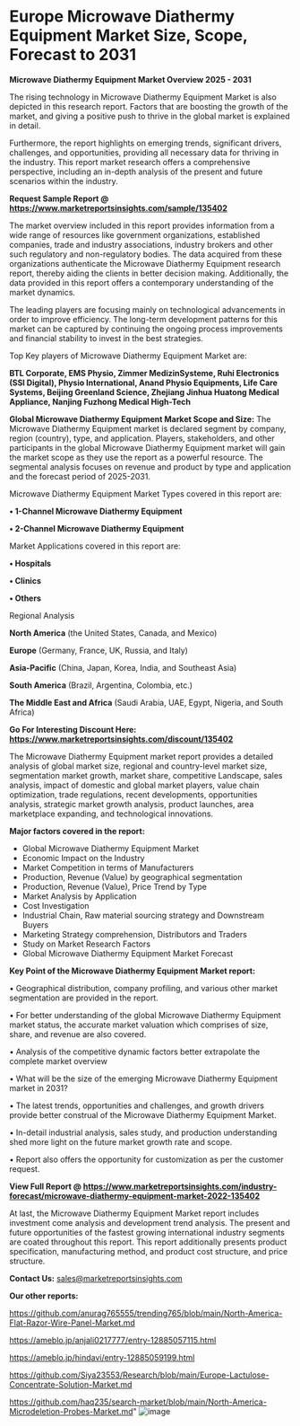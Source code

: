 # Europe Microwave Diathermy Equipment Market Size, Scope, Forecast to 2031

<Strong> Microwave Diathermy Equipment Market Overview 2025 - 2031</strong>

The rising technology in Microwave Diathermy Equipment Market is also depicted in this research report. Factors that are boosting the growth of the market, and giving a positive push to thrive in the global market is explained in detail.

Furthermore, the report highlights on emerging trends, significant drivers, challenges, and opportunities, providing all necessary data for thriving in the industry. This report market research offers a comprehensive perspective, including an in-depth analysis of the present and future scenarios within the industry.

<strong>Request Sample Report @ <a href=https://www.marketreportsinsights.com/sample/135402>https://www.marketreportsinsights.com/sample/135402</a></strong>

The market overview included in this report provides information from a wide range of resources like government organizations, established companies, trade and industry associations, industry brokers and other such regulatory and non-regulatory bodies. The data acquired from these organizations authenticate the Microwave Diathermy Equipment research report, thereby aiding the clients in better decision making. Additionally, the data provided in this report offers a contemporary understanding of the market dynamics.

The leading players are focusing mainly on technological advancements in order to improve efficiency. The long-term development patterns for this market can be captured by continuing the ongoing process improvements and financial stability to invest in the best strategies.

Top Key players of Microwave Diathermy Equipment Market are:

<strong>BTL Corporate, EMS Physio, Zimmer MedizinSysteme, Ruhi Electronics (SSI Digital), Physio International, Anand Physio Equipments, Life Care Systems, Beijing Greenland Science, Zhejiang Jinhua Huatong Medical Appliance, Nanjing Fuzhong Medical High-Tech</strong>

<strong><b>Global Microwave Diathermy Equipment Market Scope and Size:</b></strong>
The Microwave Diathermy Equipment market is declared segment by company, region (country), type, and application. Players, stakeholders, and other participants in the global Microwave Diathermy Equipment market will gain the market scope as they use the report as a powerful resource. The segmental analysis focuses on revenue and product by type and application and the forecast period of 2025-2031.

Microwave Diathermy Equipment Market Types covered in this report are:

<strong>• 1-Channel Microwave Diathermy Equipment

• 2-Channel Microwave Diathermy Equipment</strong>

Market Applications covered in this report are:

<strong>• Hospitals

• Clinics

• Others</strong> 

Regional Analysis

<strong>North America</strong> (the United States, Canada, and Mexico)

<strong>Europe</strong> (Germany, France, UK, Russia, and Italy)

<strong>Asia-Pacific</strong> (China, Japan, Korea, India, and Southeast Asia)

<strong>South America</strong> (Brazil, Argentina, Colombia, etc.)

<strong>The Middle East and Africa</strong> (Saudi Arabia, UAE, Egypt, Nigeria, and South Africa)

<strong>Go For Interesting Discount Here: <a href=https://www.marketreportsinsights.com/discount/135402>https://www.marketreportsinsights.com/discount/135402</a></strong>

The Microwave Diathermy Equipment market report provides a detailed analysis of global market size, regional and country-level market size, segmentation market growth, market share, competitive Landscape, sales analysis, impact of domestic and global market players, value chain optimization, trade regulations, recent developments, opportunities analysis, strategic market growth analysis, product launches, area marketplace expanding, and technological innovations.

<strong><b>Major factors covered in the report:</b></strong>
<ul>
  <li>Global Microwave Diathermy Equipment Market </li>
  <li>Economic Impact on the Industry</li>
  <li>Market Competition in terms of Manufacturers</li>
  <li>Production, Revenue (Value) by geographical segmentation</li>
  <li>Production, Revenue (Value), Price Trend by Type</li>
  <li>Market Analysis by Application</li>
  <li>Cost Investigation</li>
  <li>Industrial Chain, Raw material sourcing strategy and Downstream Buyers</li>
  <li>Marketing Strategy comprehension, Distributors and Traders</li>
  <li>Study on Market Research Factors</li>
  <li>Global Microwave Diathermy Equipment Market Forecast</li>
</ul>

<strong><b>Key Point of the Microwave Diathermy Equipment Market report:</b></strong>

• Geographical distribution, company profiling, and various other market segmentation are provided in the report.

• For better understanding of the global Microwave Diathermy Equipment market status, the accurate market valuation which comprises of size, share, and revenue are also covered.

• Analysis of the competitive dynamic factors better extrapolate the complete market overview

• What will be the size of the emerging Microwave Diathermy Equipment market in 2031?

• The latest trends, opportunities and challenges, and growth drivers provide better construal of the Microwave Diathermy Equipment Market.

• In-detail industrial analysis, sales study, and production understanding shed more light on the future market growth rate and scope.

• Report also offers the opportunity for customization as per the customer request.

<strong><b>View Full Report @ <a href=https://www.marketreportsinsights.com/industry-forecast/microwave-diathermy-equipment-market-2022-135402>https://www.marketreportsinsights.com/industry-forecast/microwave-diathermy-equipment-market-2022-135402</a></b></strong>


At last, the Microwave Diathermy Equipment Market report includes investment come analysis and development trend analysis. The present and future opportunities of the fastest growing international industry segments are coated throughout this report. This report additionally presents product specification, manufacturing method, and product cost structure, and price structure.

<strong>Contact Us:</strong>
sales@marketreportsinsights.com

<strong>Our other reports:</strong>

<a href=https://github.com/anurag765555/trending765/blob/main/North-America-Flat-Razor-Wire-Panel-Market.md>https://github.com/anurag765555/trending765/blob/main/North-America-Flat-Razor-Wire-Panel-Market.md</a>

<a href=https://ameblo.jp/anjali0217777/entry-12885057115.html>https://ameblo.jp/anjali0217777/entry-12885057115.html</a>

<a href=https://ameblo.jp/hindavi/entry-12885059199.html>https://ameblo.jp/hindavi/entry-12885059199.html</a>

<a href=https://github.com/Siya23553/Research/blob/main/Europe-Lactulose-Concentrate-Solution-Market.md>https://github.com/Siya23553/Research/blob/main/Europe-Lactulose-Concentrate-Solution-Market.md</a>

<a href=https://github.com/haq235/search-market/blob/main/North-America-Microdeletion-Probes-Market.md>https://github.com/haq235/search-market/blob/main/North-America-Microdeletion-Probes-Market.md</a>"
![image](https://github.com/user-attachments/assets/31930eb9-6673-42ae-b317-6b74aa8787f9)
